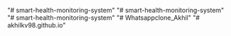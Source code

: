 "# smart-health-monitoring-system" 
"# smart-health-monitoring-system" 
"# smart-health-monitoring-system" 
"# Whatsappclone_Akhil" 
"# akhilkv98.github.io" 
